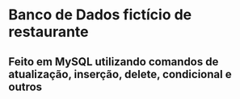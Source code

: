 # Banco de Dados fictício de restaurante

## Feito em MySQL utilizando comandos de atualização, inserção, delete, condicional e outros

###
